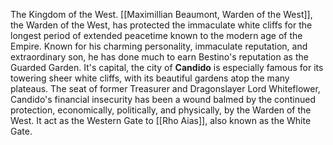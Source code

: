 The Kingdom of the West. [[Maximillian Beaumont, Warden of the West]], the Warden of the West, has protected the immaculate white cliffs for the longest period of extended peacetime known to the modern age of the Empire. Known for his charming personality, immaculate reputation, and extraordinary son, he has done much to earn Bestino's reputation as the Guarded Garden. It's capital, the city of **Candido** is especially famous for its towering sheer white cliffs, with its beautiful gardens atop the many plateaus. The seat of former Treasurer and Dragonslayer Lord Whiteflower, Candido's financial insecurity has been a wound balmed by the continued protection, economically, politically, and physically, by the Warden of the West. It act as the Western Gate to [[Rho Aias]], also known as the White Gate.